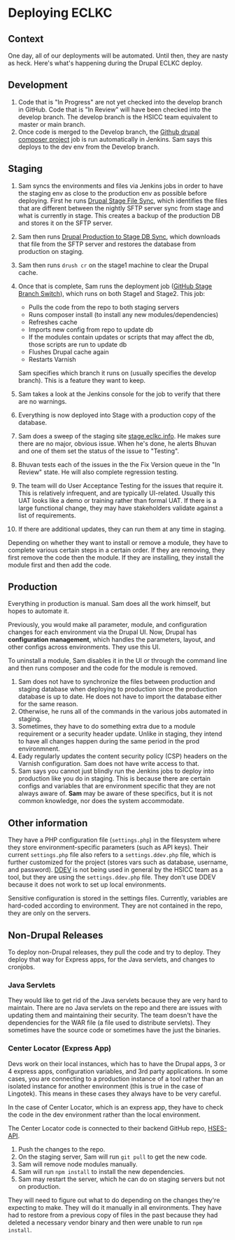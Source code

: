 # Deploying ECLKC

## Context

One day, all of our deployments will be automated. Until then, they are nasty as heck.
Here's what's happening during the Drupal ECLKC deploy.

## Development

1. Code that is "In Progress" are not yet checked into the develop branch in GitHub.
Code that is "In Review" will have been checked into the develop branch.
The develop branch is the HSICC team equivalent to master or main branch.
1. Once code is merged to the Develop branch, the [Github drupal composer project](https://jenkins.eclkc.info/view/Drupal/job/GitHub-drupal-composer-project/) job is run automatically in Jenkins. Sam says this deploys to the dev env from the Develop branch.

## Staging

1. Sam syncs the environments and files via Jenkins jobs in order to have the staging env as close to the production env as possible before deploying. First he runs [Drupal Stage File Sync](https://jenkins.eclkc.info/job/Drupal%20Stage%20File%20Sync/), which identifies the files that are different between the nightly SFTP server sync from stage and what is currently in stage. This creates a backup of the production DB and stores it on the SFTP server.
1. Sam then runs [Drupal Production to Stage DB Sync](https://jenkins.eclkc.info/job/Drupal%20Production%20to%20Stage%20DB%20Sync/), which downloads that file from the SFTP server and restores the database from production on staging.
1. Sam then runs `drush cr` on the stage1 machine to clear the Drupal cache.
1. Once that is complete, Sam runs the deployment job ([GitHub Stage Branch Switch](https://jenkins.eclkc.info/job/Github%20Stage%20Branch%20Switch/configure)), which runs on both Stage1 and Stage2. This job:

    * Pulls the code from the repo to both staging servers
    * Runs composer install (to install any new modules/dependencies)
    * Refreshes cache
    * Imports new config from repo to update db
    * If the modules contain updates or scripts that may affect the db, those scripts are run to update db
    * Flushes Drupal cache again
    * Restarts Varnish

    Sam specifies which branch it runs on (usually specifies the develop branch). This is a feature they want to keep.

1. Sam takes a look at the Jenkins console for the job to verify that there are no warnings.
1. Everything is now deployed into Stage with a production copy of the database.
1. Sam does a sweep of the staging site [stage.eclkc.info](https://stage.eclkc.info). He makes sure there are no major, obvious issue. When he's done, he alerts Bhuvan and one of them set the status of the issue to "Testing".
1. Bhuvan tests each of the issues in the the Fix Version queue in the "In Review" state. He will also complete regression testing.
1. The team will do User Acceptance Testing for the issues that require it. This is relatively infrequent, and are typically UI-related. Usually this UAT looks like a demo or training rather than formal UAT. If there is a large functional change, they may have stakeholders validate against a list of requirements.
1. If there are additional updates, they can run them at any time in staging.

Depending on whether they want to install or remove a module, they have to complete various certain steps in a certain order. If they are removing, they first remove the code then the module. If they are installing, they install the module first and then add the code.

## Production

Everything in production is manual. Sam does all the work himself, but hopes to automate it.

Previously, you would make all parameter, module, and configuration changes for each environment via the Drupal UI. Now, Drupal has **configuration management**, which handles the parameters, layout, and other configs across environments. They use this UI.

To uninstall a module, Sam disables it in the UI or through the command line and then runs composer and the code for the module is removed.

1. Sam does not have to synchronize the files between production and staging database when deploying to production since the production database is up to date. He does not have to import the database either for the same reason.
1. Otherwise, he runs all of the commands in the various jobs automated in staging.
1. Sometimes, they have to do something extra due to a module requirement or a security header update. Unlike in staging, they intend to have all changes happen during the same period in the prod environmnent.
1. Eady regularly updates the content security policy (CSP) headers on the Varnish configuration. Sam does not have write access to that.
1. Sam says you cannot just blindly run the Jenkins jobs to deploy into production like you do in staging. This is because there are certain configs and variables that are environment specific that they are not always aware of. **Sam** may be aware of these specifics, but it is not common knowledge, nor does the system accommodate.

## Other information

They have a PHP configuration file (`settings.php`) in the filesystem where they store environment-specific parameters (such as API keys). Their current `settings.php` file also refers to a `settings.ddev.php` file, which is further customized for the project (stores vars such as database, username, and password). [DDEV](https://ddev.readthedocs.io/en/stable/) is not being used in general by the HSICC team as a tool, but they are using the `settings.ddev.php` file. They don't use DDEV because it does not work to set up local environments.

Sensitive configuration is stored in the settings files. Currently, variables are hard-coded according to environment. They are not contained in the repo, they are only on the servers.

## Non-Drupal Releases

To deploy non-Drupal releases, they pull the code and try to deploy. They deploy that way for Express apps, for the Java servlets, and changes to cronjobs.

### Java Servlets

They would like to get rid of the Java servlets because they are very hard to maintain. There are no Java servlets on the repo and there are issues with updating them and maintaining their security. The team doesn't have the dependencies for the WAR file (a file used to distribute servlets). They sometimes have the source code or sometimes have the just the binaries.

### Center Locator (Express App)

Devs work on their local instances, which has to have the Drupal apps, 3 or 4 express apps, configuration variables, and 3rd party applications. In some cases, you are connecting to a production instance of a tool rather than an isolated instance for another environment (this is true in the case of Lingotek). This means in these cases they always have to be very careful.

In the case of Center Locator, which is an express app, they have to check the code in the dev environment rather than the local environment.

The Center Locator code is connected to their backend GitHub repo, [HSES-API](https://github.com/HSICC/hses-api).

1. Push the changes to the repo.
1. On the staging server, Sam will run `git pull` to get the new code.
1. Sam will remove node modules manually.
1. Sam will run `npm install` to install the new dependencies.
1. Sam may restart the server, which he can do on staging servers but not on production.

They will need to figure out what to do depending on the changes they're expecting to make. They will do it manually in all environments. They have had to restore from a previous copy of files in the past because they had deleted a necessary vendor binary and then were unable to run `npm install`.
